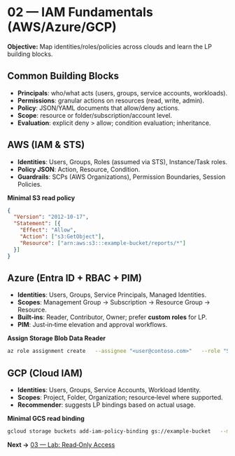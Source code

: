 # 02 — IAM Fundamentals (AWS/Azure/GCP)

**Objective:** Map identities/roles/policies across clouds and learn the LP building blocks.

## Common Building Blocks
- **Principals**: who/what acts (users, groups, service accounts, workloads).
- **Permissions**: granular actions on resources (read, write, admin).
- **Policy**: JSON/YAML documents that allow/deny actions.
- **Scope**: resource or folder/subscription/account level.
- **Evaluation**: explicit deny > allow; condition evaluation; inheritance.

## AWS (IAM & STS)
- **Identities**: Users, Groups, Roles (assumed via STS), Instance/Task roles.
- **Policy JSON**: Action, Resource, Condition.
- **Guardrails**: SCPs (AWS Organizations), Permission Boundaries, Session Policies.

**Minimal S3 read policy**
```json
{
  "Version": "2012-10-17",
  "Statement": [{
    "Effect": "Allow",
    "Action": ["s3:GetObject"],
    "Resource": ["arn:aws:s3:::example-bucket/reports/*"]
  }]
}
```

## Azure (Entra ID + RBAC + PIM)
- **Identities**: Users, Groups, Service Principals, Managed Identities.
- **Scopes**: Management Group → Subscription → Resource Group → Resource.
- **Built-ins**: Reader, Contributor, Owner; prefer **custom roles** for LP.
- **PIM**: Just‑in‑time elevation and approval workflows.

**Assign Storage Blob Data Reader**
```bash
az role assignment create   --assignee "<user@contoso.com>"   --role "Storage Blob Data Reader"   --scope "/subscriptions/<SUB>/resourceGroups/<RG>/providers/Microsoft.Storage/storageAccounts/<acct>"
```

## GCP (Cloud IAM)
- **Identities**: Users, Groups, Service Accounts, Workload Identity.
- **Scopes**: Project, Folder, Organization; resource‑level where supported.
- **Recommender**: suggests LP bindings based on actual usage.

**Minimal GCS read binding**
```bash
gcloud storage buckets add-iam-policy-binding gs://example-bucket   --member="user:alice@example.com" --role="roles/storage.objectViewer"
```

**Next →** [03 — Lab: Read‑Only Access](03_lab_readonly_access.md)
